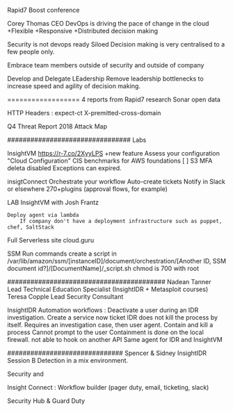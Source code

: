 Rapid7 Boost conference

Corey Thomas CEO
	DevOps is driving the pace of change in the cloud
		+Flexible
		+Responsive
		+Distributed decision making

Security is not devops ready
	Siloed
	Decision making is very centralised to a few people only.

Embrace team members outside of security and outside of company

Develop and Delegate LEadership
	Remove leadership bottlenecks to increase speed and agility of decision making.


==================
4 reports from Rapid7 research
Sonar open data

HTTP Headers :
	expect-ct
	X-premitted-cross-domain

Q4 Threat Report 
	2018 Attack Map

################################ Labs

InsightVM 
https://r-7.co/2XyyLPS
	+new feature Assess your configuration "Cloud Configuration"
	CIS benchmarks for AWS foundations
	[ ] S3 MFA deleta disabled
	Exceptions can expired.

insigtConnect
	Orchestrate your workflow
		Auto-create tickets
		Notify in Slack or elsewhere
		270+plugins
		(approval flows, for example)

LAB InsightVM with Josh Frantz

	Deploy agent via lambda
		If company don't have a deployment infrastructure such as puppet, chef, SaltStack

Full Serverless site cloud.guru

SSM
	Run commands create a script in 
	/var/lib/amazon/ssm/[instanceID]/document/orchestration/[Another ID, SSM document id?]/[DocumentName]/_script.sh
	chmod is 700 with root

#########################################
Nadean Tanner Lead Technical Education Specialist (InsightIDR + Metasploit courses)
Teresa Copple Lead Security Consultant

InsightIDR
	Automation workflows :
		Deactivate a user during an IDR investigation.
		Create a service now ticket
		IDR does not kill the process by itself. Requires an investigation case, then user agent.
		Contain and kill a process
			Cannot prompt to the user
		Containment is done on the local firewall.
			not able to hook on another API
	Same agent for IDR and InsightVM

##############################
Spencer & Sidney 
InsightIDR Session B
Detection in a mix environment.

Security and 

Insight Connect :
	Workflow builder (pager duty, email, ticketing, slack)

Security Hub & Guard Duty